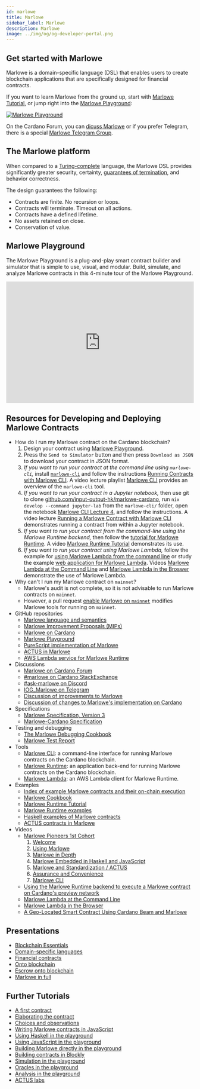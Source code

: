 ```yaml
---
id: marlowe
title: Marlowe
sidebar_label: Marlowe
description: Marlowe
image: ../img/og/og-developer-portal.png
--- 
```


## Get started with Marlowe 
Marlowe is a domain-specific language (DSL) that enables users to create blockchain applications that are specifically designed for financial contracts.

If you want to learn Marlowe from the ground up, start with [Marlowe Tutorial](https://play.marlowe-finance.io/doc/marlowe/tutorials/index.html), or jump right into the [Marlowe Playground](https://play.marlowe-finance.io): 

[![Marlowe Playground](../../static/img/get-started/smart-contracts/marlowe-playground.jpg)](https://alpha.marlowe.iohkdev.io/)

On the Cardano Forum, you can [dicuss Marlowe](https://forum.cardano.org/c/developers/cardano-marlowe/149) or if you prefer Telegram, there is a special [Marlowe Telegram Group](https://t.me/IOHK_Marlowe).

## The Marlowe platform
When compared to a [Turing-complete](https://en.wikipedia.org/wiki/Turing_completeness) language, the Marlowe DSL provides significantly greater security, certainty, [guarantees of termination](https://en.wikipedia.org/wiki/Halting_problem), and behavior correctness.

The design guarantees the following:
- Contracts are finite. No recursion or loops.
- Contracts will terminate. Timeout on all actions.
- Contracts have a defined lifetime. 
- No assets retained on close. 
- Conservation of value.

## Marlowe Playground 
The Marlowe Playground is a plug-and-play smart contract builder and simulator that is simple to use, visual, and modular. Build, simulate, and analyze Marlowe contracts in this 4-minute tour of the Marlowe Playground.
<iframe width="100%" height="325" src="https://www.youtube.com/embed/axP-jYQ_6lo" frameborder="0" allow="accelerometer; autoplay; clipboard-write; encrypted-media; gyroscope; picture-in-picture fullscreen"></iframe>

## Resources for Developing and Deploying Marlowe Contracts
- How do I run my Marlowe contract on the Cardano blockchain?
	1. Design your contract using [Marlowe Playground](https://play.marlowe-finance.io/#/).
	2. Press the `Send to Simulator` button and then press `Download as JSON` to download your contract in JSON format.
	3. *If you want to run your contract at the command line using `marlowe-cli`,* install [`marlowe-cli`](https://github.com/input-output-hk/marlowe-cardano/blob/main/marlowe-cli/ReadMe.md#installation) and follow the instructions [Running Contracts with Marlowe CLI](https://github.com/input-output-hk/marlowe-cardano/blob/main/marlowe-cli/lectures/04-marlowe-cli-concrete.md). A video lecture playlist [Marlowe CLI](https://www.youtube.com/playlist?list=PLNEK_Ejlx3x0GbvCw-61e9VfRafBT1JSw) provides an overview of the `marlowe-cli` tool.
	4. *If you want to run your contract in a Jupyter notebook,* then use git to clone [github.com/input-output-hk/marlowe-cardano](https://github.com/input-output-hk/marlowe-cardano), run `nix develop --command jupyter-lab` from the `marlowe-cli/` folder, open the notebook [Marlowe CLI Lecture 4](https://github.com/input-output-hk/marlowe-cardano/blob/main/marlowe-cli/lectures/04-marlowe-cli-concrete.ipynb), and follow the instructions. A video lecture [Running a Marlowe Contract with Marlowe CLI](https://www.youtube.com/watch?v=DmF7dIKmJMo&list=PLNEK_Ejlx3x0GbvCw-61e9VfRafBT1JSw&index=4) demonstrates running a contract from within a Jupyter notebook.
	5. *If you want to run your contract from the command-line using the Marlowe Runtime backend,* then follow the [tutorial for Marlowe Runtime](https://github.com/input-output-hk/marlowe-cardano/blob/main/marlowe-runtime/doc/tutorial.ipynb). A video [Marlowe Runtime Tutorial](https://youtu.be/WlsX9GhpKu8) demonstrates its use.
	6. *If you want to run your contract using Marlowe Lambda,* follow the example for [using Marlowe Lambda from the command line](https://github.com/input-output-hk/marlowe-lambda/blob/main/examples/zcb.ipynb) or study the example [web application for Marlowe Lambda](https://github.com/input-output-hk/marlowe-lambda/tree/main/web). Videos [Marlowe Lambda at the Command Line](https://youtu.be/huXbRyrmW60) and [Marlowe Lambda in the Broswer](https://youtu.be/o5m_y5l_i_g) demonstrate the use of Marlowe Lambda.
- Why can't I run my Marlowe contract on `mainnet`?
	- Marlowe's audit is not complete, so it is not advisable to run Marlowe contracts on `mainnet`.
	- However, a pull request [enable Marlowe on `mainnet`](https://github.com/input-output-hk/marlowe-cardano/pull/377) modifies Marlowe tools for running on `mainnet`.
- GitHub repositories
	- [Marlowe language and semantics](https://github.com/input-output-hk/marlowe)
	- [Marlowe Improvement Proposals (MIPs)](https://github.com/input-output-hk/MIPs)
	- [Marlowe on Cardano](https://github.com/input-output-hk/marlowe-cardano)
	- [Marlowe Playground](https://github.com/input-output-hk/marlowe-playground)
	- [PureScript implementation of Marlowe](https://github.com/input-output-hk/purescript-marlowe)
	- [ACTUS in Marlowe](https://github.com/input-output-hk/marlowe-actus-labs)
	- [AWS Lambda service for Marlowe Runtime](https://github.com/input-output-hk/marlowe-lambda)
- Discussions
	- [Marlowe on Cardano Forum](https://forum.cardano.org/c/developers/cardano-marlowe/149)
	- [\#marlowe on Cardano StackExchange](https://cardano.stackexchange.com/questions/tagged/marlowe)
	- [\#ask-marlowe on Discord](https://discord.com/channels/826816523368005654/936295815926927390)
	- [IOG\_Marlowe on Telegram](https://t.me/IOHK_Marlowe)
	- [Discussion of improvements to Marlowe](https://github.com/input-output-hk/MIPs/discussions)
	- [Discussion of changes to Marlowe's implementation on Cardano](https://github.com/input-output-hk/marlowe-cardano/discussions)
- Specifications
	- [Marlowe Specification, Version 3](https://github.com/input-output-hk/marlowe-cardano/blob/main/marlowe/specification/marlowe-isabelle-specification-4f9fa249fa51ec09a4f286099d5399eb4301ed49.pdf)
	- [Marlowe-Cardano Specification](https://github.com/input-output-hk/marlowe-cardano/blob/main/marlowe/specification/marlowe-cardano-specification.md)
- Testing and debugging
	- [The Marlowe Debugging Cookbook](https://github.com/input-output-hk/marlowe-cardano/blob/main/marlowe/debugging-cookbook.md)
	- [Marlowe Test Report](https://github.com/input-output-hk/marlowe-cardano/blob/main/marlowe/test/test-report.md)
- Tools
	- [Marlowe CLI](https://github.com/input-output-hk/marlowe-cardano/blob/main/marlowe-cli/ReadMe.md): a command-line interface for running Marlowe contracts on the Cardano blockchain.
	- [Marlowe Runtime](https://github.com/input-output-hk/marlowe-cardano/blob/main/marlowe-runtime/doc/ReadMe.md): an application back-end for running Marlowe contracts on the Cardano blockchain.
	- [Marlowe Lambda](https://github.com/input-output-hk/marlowe-lambda): an AWS Lambda client for Marlowe Runtime.
- Examples
	- [Index of example Marlowe contracts and their on-chain execution](https://github.com/input-output-hk/marlowe-cardano/blob/main/marlowe/example-contracts.md)
	- [Marlowe Cookbook](https://github.com/input-output-hk/marlowe-cardano/tree/main/marlowe-cli/cookbook/ReadMe.md)
	- [Marlowe Runtime Tutorial](https://github.com/input-output-hk/marlowe-cardano/blob/main/marlowe-runtime/doc/tutorial.md)
	- [Marlowe Runtime examples](https://github.com/input-output-hk/marlowe-cardano/tree/main/marlowe-runtime/examples/ReadMe.md)
	- [Haskell examples of Marlowe contracts](https://github.com/input-output-hk/marlowe-cardano/tree/main/marlowe-contracts)
	- [ACTUS contracts in Marlowe](https://github.com/input-output-hk/marlowe-cardano/tree/main/marlowe-actus)
- Videos
	- [Marlowe Pioneers 1st Cohort](https://www.youtube.com/@iogacademy9189/playlists?view=50&sort=dd&shelf_id=2)
		1. [Welcome](https://www.youtube.com/playlist?list=PLNEK_Ejlx3x3xkV0OQ0PjRaCtlbPhL0Eg)
		2. [Using Marlowe](https://www.youtube.com/playlist?list=PLNEK_Ejlx3x1o4Hv1GC_0kxXnquikXl70)
		3. [Marlowe in Depth](https://www.youtube.com/playlist?list=PLNEK_Ejlx3x0beuXQwbcy58pAIyF4kASc)
		4. [Marlowe Embedded in Haskell and JavaScript](https://www.youtube.com/playlist?list=PLNEK_Ejlx3x0maFKSYpW-17FV0B0MbAoW)
		5. [Marlowe and Standardization / ACTUS](https://www.youtube.com/playlist?list=PLNEK_Ejlx3x0KLofo1maCkO3AYjQKknz-)
		6. [Assurance and Convenience](https://www.youtube.com/playlist?list=PLNEK_Ejlx3x3PArP4vcu4WV0Z5xV0OLhy)
		7. [Marlowe CLI](https://www.youtube.com/playlist?list=PLNEK_Ejlx3x0GbvCw-61e9VfRafBT1JSw)
	- [Using the Marlowe Runtime backend to execute a Marlowe contract on Cardano's preview network](https://youtu.be/WlsX9GhpKu8)
	- [Marlowe Lambda at the Command Line](https://youtu.be/huXbRyrmW60)
	- [Marlowe Lambda in the Browser](https://youtu.be/o5m_y5l_i_g)
	- [A Geo-Located Smart Contract Using Cardano Beam and Marlowe](https://youtu.be/DmkYen0eaV0)

## Presentations
- [Blockchain Essentials](https://www.youtube.com/watch?v=yi8-xaoTQT4)
- [Domain-specific languages](https://www.youtube.com/watch?v=T4W19TdJHMw)
- [Financial contracts](https://www.youtube.com/watch?v=1HRaRVyj2BI)
- [Onto blockchain](https://www.youtube.com/watch?v=dhcmKmAZslc)
- [Escrow onto blockchain](https://www.youtube.com/watch?v=ADMCMDQK7Yo)
- [Marlowe in full](https://www.youtube.com/watch?v=Ro8iBh7V7oc)

## Further Tutorials
- [A first contract](https://www.youtube.com/watch?v=es4qpcHxr0I)
- [Elaborating the contract](https://www.youtube.com/watch?v=DS_ebkGwmXw)
- [Choices and observations](https://www.youtube.com/watch?v=25fnB7C8mPE)
- [Writing Marlowe contracts in JavaScript](https://www.youtube.com/watch?v=6tkZ3hlYZ7k)
- [Using Haskell in the playground](https://www.youtube.com/watch?v=S0crHs-wTAc)
- [Using JavaScript in the playground](https://www.youtube.com/watch?v=Oeuyy5AAQ3o)
- [Building Marlowe directly in the playground](https://www.youtube.com/watch?v=9lHkCq0H4pw)
- [Building contracts in Blockly](https://www.youtube.com/watch?v=9SKB5MfA_L8)
- [Simulation in the playground](https://www.youtube.com/watch?v=3aFoN2wg9oc)
- [Oracles in the playground](https://www.youtube.com/watch?v=LsTQEPMxyIU)
- [Analysis in the playground](https://www.youtube.com/watch?v=VmoUAifui38)
- [ACTUS labs](https://www.youtube.com/watch?v=6PPWFZEfkks)

